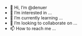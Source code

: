 - 👋 Hi, I’m @denuer
- 👀 I’m interested in ...
- 🌱 I’m currently learning ...
- 💞️ I’m looking to collaborate on ...
- 📫 How to reach me ...

<!---
denuer/denuer is a ✨ special ✨ repository because its `README.md` (this file) appears on your GitHub profile.
You can click the Preview link to take a look at your changes.
--->
